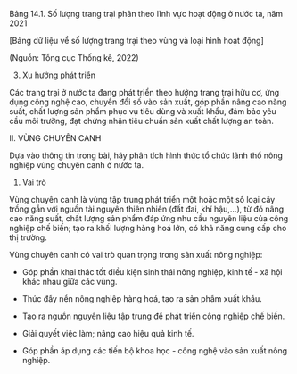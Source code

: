 Bảng 14.1. Số lượng trang trại phân theo lĩnh vực hoạt động ở nước ta, năm 2021

[Bảng dữ liệu về số lượng trang trại theo vùng và loại hình hoạt động]

(Nguồn: Tổng cục Thống kê, 2022)

3. Xu hướng phát triển

Các trang trại ở nước ta đang phát triển theo hướng trang trại hữu cơ, ứng dụng công nghệ cao, chuyển đổi số vào sản xuất, góp phần nâng cao năng suất, chất lượng sản phẩm phục vụ tiêu dùng và xuất khẩu, đảm bảo yêu cầu môi trường, đạt chứng nhận tiêu chuẩn sản xuất chất lượng an toàn.

II. VÙNG CHUYÊN CANH

Dựa vào thông tin trong bài, hãy phân tích hình thức tổ chức lãnh thổ nông nghiệp vùng chuyên canh ở nước ta.

1. Vai trò

Vùng chuyên canh là vùng tập trung phát triển một hoặc một số loại cây trồng gắn với nguồn tài nguyên thiên nhiên (đất đai, khí hậu,...), từ đó nâng cao năng suất, chất lượng sản phẩm đáp ứng nhu cầu nguyên liệu của công nghiệp chế biến; tạo ra khối lượng hàng hoá lớn, có khả năng cung cấp cho thị trường.

Vùng chuyên canh có vai trò quan trọng trong sản xuất nông nghiệp:

- Góp phần khai thác tốt điều kiện sinh thái nông nghiệp, kinh tế - xã hội khác nhau giữa các vùng.

- Thúc đẩy nền nông nghiệp hàng hoá, tạo ra sản phẩm xuất khẩu.

- Tạo ra nguồn nguyên liệu tập trung để phát triển công nghiệp chế biến.

- Giải quyết việc làm; nâng cao hiệu quả kinh tế.

- Góp phần áp dụng các tiến bộ khoa học - công nghệ vào sản xuất nông nghiệp.